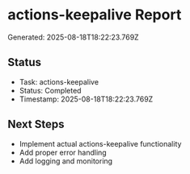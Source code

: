 # actions-keepalive Report

Generated: 2025-08-18T18:22:23.769Z

## Status
- Task: actions-keepalive
- Status: Completed
- Timestamp: 2025-08-18T18:22:23.769Z

## Next Steps
- Implement actual actions-keepalive functionality
- Add proper error handling
- Add logging and monitoring
